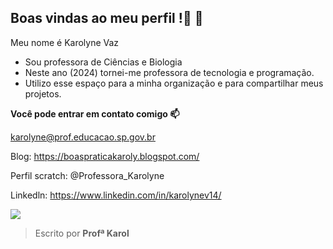 ## Boas vindas ao meu perfil !🌳 👋

Meu nome é Karolyne Vaz 
- Sou professora de Ciências e Biologia
- Neste ano (2024) tornei-me professora de tecnologia e programação.
- Utilizo esse espaço para a minha organização e para compartilhar meus projetos.

**Você pode entrar em contato comigo 📫**

karolyne@prof.educacao.sp.gov.br 

Blog: https://boaspraticakaroly.blogspot.com/

Perfil scratch: @Professora_Karolyne

Linkedln: https://www.linkedin.com/in/karolynev14/

![](https://media1.tenor.com/m/4Qg6EoHCpeoAAAAC/school-college.gif)

> Escrito por **Profª Karol**

